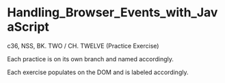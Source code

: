 # Handling_Browser_Events_with_JavaScript

c36, NSS, BK. TWO / CH. TWELVE (Practice Exercise)

Each practice is on its own branch and named accordingly.

Each exercise populates on the DOM and is labeled accordingly.
